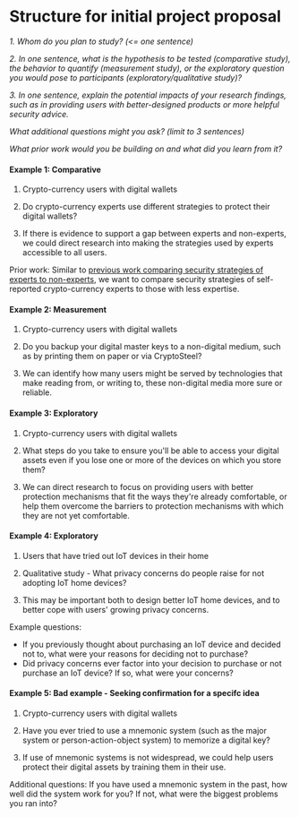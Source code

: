 # Structure for initial project proposal

*1. Whom do you plan to study? (<= one sentence)*

*2. In one sentence, what is the hypothesis to be tested (comparative study), the behavior to quantify (measurement study), or the exploratory question you would pose to participants (exploratory/qualitative study)?*

*3. In one sentence, explain the potential impacts of your research findings, such as in providing users with better-designed products or more helpful security advice.*

*What additional questions might you ask?  (limit to 3 sentences)*

*What prior work would you be building on and what did you learn from it?*

#### Example 1: Comparative

1. Crypto-currency users with digital wallets

2. Do crypto-currency experts use different strategies to protect their digital wallets?

3. If there is evidence to support a gap between experts and non-experts, we could direct research into making the strategies used by experts accessible to all users.

Prior work: Similar to [previous work comparing security strategies of experts to non-experts](https://www.usenix.org/system/files/conference/soups2015/soups15-paper-ion.pdf), we want to compare security strategies of self-reported crypto-currency experts to those with less expertise.

#### Example 2: Measurement

1. Crypto-currency users with digital wallets

2. Do you backup your digital master keys to a non-digital medium, such as by printing them on paper or via CryptoSteel?

3. We can identify how many users might be served by technologies that make reading from, or writing to, these non-digital media more sure or reliable.

#### Example 3: Exploratory

1. Crypto-currency users with digital wallets

2. What steps do you take to ensure you'll be able to access your digital assets even if you lose one or more of the devices on which you store them?

3. We can direct research to focus on providing users with better protection mechanisms that fit the ways they're already comfortable, or help them overcome the barriers to protection mechanisms with which they are not yet comfortable.

#### Example 4: Exploratory

1. Users that have tried out IoT devices in their home

2. Qualitative study - What privacy concerns do people raise for not adopting IoT home devices?

3. This may be important both to design better IoT home devices, and to better cope with users' growing privacy concerns.

Example questions:
- If you previously thought about purchasing an IoT device and decided not to, what were your reasons for deciding not to purchase?
- Did privacy concerns ever factor into your decision to purchase or not purchase an IoT device?  If so, what were your concerns?

#### Example 5: Bad example - Seeking confirmation for a specifc idea

1. Crypto-currency users with digital wallets

2. Have you ever tried to use a mnemonic system (such as the major system or person-action-object system) to memorize a digital key?

3. If use of mnemonic systems is not widespread, we could help users protect their digital assets by training them in their use.

Additional questions: If you have used a mnemonic system in the past, how well did the system work for you? If not, what were the biggest problems you ran into?

